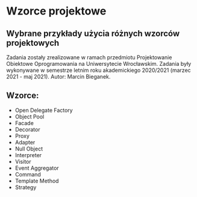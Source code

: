 # Wzorce projektowe

## Wybrane przykłady użycia różnych wzorców projektowych

Zadania zostały zrealizowane w ramach przedmiotu Projektowanie Obiektowe Oprogramowania na Uniwersytecie Wrocławskim.
Zadania były wykonywane w semestrze letnim roku akademickiego 2020/2021 (marzec 2021 - maj 2021).
Autor: Marcin Bieganek.

## Wzorce:
* Open Delegate Factory
* Object Pool
* Facade
* Decorator
* Proxy
* Adapter
* Null Object
* Interpreter
* Visitor
* Event Aggregator
* Command
* Template Method
* Strategy
